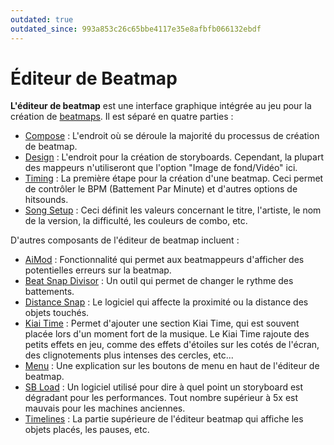 ```yaml
---
outdated: true
outdated_since: 993a853c26c65bbe4117e35e8afbfb066132ebdf
---
```


# Éditeur de Beatmap

**L'éditeur de beatmap** est une interface graphique intégrée au jeu pour la création de [beatmaps](/wiki/Beatmap). Il est séparé en quatre parties :

- [Compose](Compose) : L'endroit où se déroule la majorité du processus de création de beatmap.
- [Design](Design) : L'endroit pour la création de storyboards. Cependant, la plupart des mappeurs n'utiliseront que l'option "Image de fond/Vidéo" ici.
- [Timing](Timing) : La première étape pour la création d'une beatmap. Ceci permet de contrôler le BPM (Battement Par Minute) et d'autres options de hitsounds.
- [Song Setup](Song_Setup) : Ceci définit les valeurs concernant le titre, l'artiste, le nom de la version, la difficulté, les couleurs de combo, etc.

D'autres composants de l'éditeur de beatmap incluent :

- [AiMod](AiMod) : Fonctionnalité qui permet aux beatmappeurs d'afficher des potentielles erreurs sur la beatmap.
- [Beat Snap Divisor](Beat_Snap_Divisor) : Un outil qui permet de changer le rythme des battements.
- [Distance Snap](Distance_Snap) : Le logiciel qui affecte la proximité ou la distance des objets touchés.
- [Kiai Time](Kiai_Time) : Permet d'ajouter une section Kiai Time, qui est souvent placée lors d'un moment fort de la musique. Le Kiai Time rajoute des petits effets en jeu, comme des effets d'étoiles sur les cotés de l'écran, des clignotements plus intenses des cercles, etc...
- [Menu](Menu) : Une explication sur les boutons de menu en haut de l'éditeur de beatmap.
- [SB Load](SB_Load) : Un logiciel utilisé pour dire à quel point un storyboard est dégradant pour les performances. Tout nombre supérieur à 5x est mauvais pour les machines anciennes.
- [Timelines](Timelines) : La partie supérieure de l'éditeur beatmap qui affiche les objets placés, les pauses, etc.
